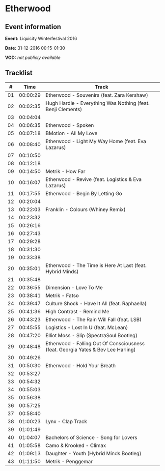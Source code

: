 # Etherwood
## Event information
**Event:** Liquicity Winterfestival 2016

**Date:** 31-12-2016 00:15-01:30

**VOD:** *not publicly available*

## Tracklist
| \#  | Time     | Track                                                                            |
| --- | -------- | -------------------------------------------------------------------------------- |
| 01  | 00:00:29 | Etherwood - Souvenirs (feat. Zara Kershaw)                                       |
| 02  | 00:02:35 | Hugh Hardie - Everything Was Nothing (feat. Benji Clements)                      |
| 03  | 00:04:04 |                                                                                  |
| 04  | 00:06:35 | Etherwood - Spoken                                                               |
| 05  | 00:07:18 | BMotion - All My Love                                                            |
| 06  | 00:08:40 | Etherwood - Light My Way Home (feat. Eva Lazarus)                                |
| 07  | 00:10:50 |                                                                                  |
| 08  | 00:12:18 |                                                                                  |
| 09  | 00:14:50 | Metrik - How Far                                                                 |
| 10  | 00:16:07 | Etherwood - Revive (feat. Logistics & Eva Lazarus)                               |
| 11  | 00:17:55 | Etherwood - Begin By Letting Go                                                  |
| 12  | 00:20:04 |                                                                                  |
| 13  | 00:22:03 | Franklin - Colours (Whiney Remix)                                                |
| 14  | 00:23:32 |                                                                                  |
| 15  | 00:26:16 |                                                                                  |
| 16  | 00:27:43 |                                                                                  |
| 17  | 00:29:28 |                                                                                  |
| 18  | 00:31:30 |                                                                                  |
| 19  | 00:33:38 |                                                                                  |
| 20  | 00:35:01 | Etherwood - The Time is Here At Last (feat. Hybrid Minds)                        |
| 21  | 00:35:48 |                                                                                  |
| 22  | 00:36:55 | Dimension - Love To Me                                                           |
| 23  | 00:38:41 | Metrik - Fatso                                                                   |
| 24  | 00:39:47 | Culture Shock - Have It All (feat. Raphaella)                                    |
| 25  | 00:41:36 | High Contrast - Remind Me                                                        |
| 26  | 00:43:23 | Etherwood - The Rain Will Fall (feat. LSB)                                       |
| 27  | 00:45:55 | Logistics - Lost In U (feat. McLean)                                             |
| 28  | 00:47:20 | Elliot Moss - Slip (SpectraSoul Bootleg)                                         |
| 29  | 00:48:48 | Etherwood - Falling Out Of Consciousness (feat. Georgia Yates & Bev Lee Harling) |
| 30  | 00:49:26 |                                                                                  |
| 31  | 00:50:30 | Etherwood - Hold Your Breath                                                     |
| 32  | 00:53:27 |                                                                                  |
| 33  | 00:54:32 |                                                                                  |
| 34  | 00:55:03 |                                                                                  |
| 35  | 00:56:38 |                                                                                  |
| 36  | 00:57:25 |                                                                                  |
| 37  | 00:58:40 |                                                                                  |
| 38  | 01:00:23 | Lynx - Clap Track                                                                |
| 39  | 01:01:49 |                                                                                  |
| 40  | 01:04:07 | Bachelors of Science - Song for Lovers                                           |
| 41  | 01:05:58 | Camo & Krooked - Climax                                                          |
| 42  | 01:09:13 | Daughter - Youth (Hybrid Minds Bootleg)                                          |
| 43  | 01:11:50 | Metrik - Penggemar                                                               |
